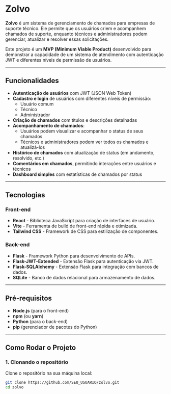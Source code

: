 # Zolvo

**Zolvo** é um sistema de gerenciamento de chamados para empresas de suporte técnico. Ele permite que os usuários criem e acompanhem chamados de suporte, enquanto técnicos e administradores podem gerenciar, atualizar e resolver essas solicitações.

Este projeto é um **MVP (Minimum Viable Product)** desenvolvido para demonstrar a capacidade de um sistema de atendimento com autenticação JWT e diferentes níveis de permissão de usuários.

---

## Funcionalidades

- **Autenticação de usuários** com JWT (JSON Web Token)
- **Cadastro e login** de usuários com diferentes níveis de permissão:
  - Usuário comum
  - Técnico
  - Administrador
- **Criação de chamados** com títulos e descrições detalhadas
- **Acompanhamento de chamados**:
  - Usuários podem visualizar e acompanhar o status de seus chamados
  - Técnicos e administradores podem ver todos os chamados e atualizá-los
- **Histórico de chamados** com atualização de status (em andamento, resolvido, etc.)
- **Comentários em chamados**, permitindo interações entre usuários e técnicos
- **Dashboard simples** com estatísticas de chamados por status

---

## Tecnologias

### **Front-end**
- **React** - Biblioteca JavaScript para criação de interfaces de usuário.
- **Vite** - Ferramenta de build de front-end rápida e otimizada.
- **Tailwind CSS** - Framework de CSS para estilização de componentes.

### **Back-end**
- **Flask** - Framework Python para desenvolvimento de APIs.
- **Flask-JWT-Extended** - Extensão Flask para autenticação via JWT.
- **Flask-SQLAlchemy** - Extensão Flask para integração com bancos de dados.
- **SQLite** - Banco de dados relacional para armazenamento de dados.

---

## Pré-requisitos

- **Node.js** (para o front-end)
- **npm** (ou **yarn**)
- **Python** (para o back-end)
- **pip** (gerenciador de pacotes do Python)

---

## Como Rodar o Projeto

### 1. Clonando o repositório

Clone o repositório na sua máquina local:

```bash
git clone https://github.com/SEU_USUARIO/zolvo.git
cd zolvo
